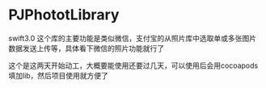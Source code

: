 # PJPhototLibrary


swift3.0
这个库的主要功能是类似微信，支付宝的从照片库中选取单或多张图片数据发送上传等，具体看下微信的照片功能就行了





这个是这两天开始动工，大概要能使用还要过几天，可以使用后会用cocoapods填加lib，然后项目使用就方便了
